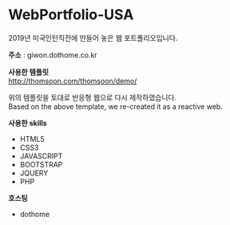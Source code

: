 # WebPortfolio-USA
 2019년 미국인턴직전에 만들어 놓은 웹 포트폴리오입니다.

**주소** : giwon.dothome.co.kr

**사용한 템플릿**  
http://thomsoon.com/thomsoon/demo/

위의 템플릿을 토대로 반응형 웹으로 다시 제작하였습니다.  
Based on the above template, we re-created it as a reactive web.

**사용한 skills**
- HTML5
- CSS3
- JAVASCRIPT
- BOOTSTRAP
- JQUERY
- PHP

**호스팅**  
- dothome
